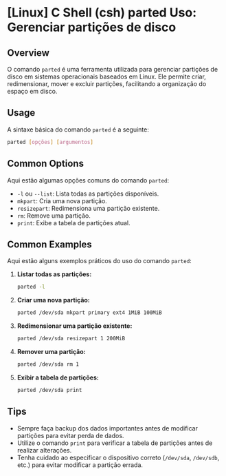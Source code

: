 # [Linux] C Shell (csh) parted Uso: Gerenciar partições de disco

## Overview
O comando `parted` é uma ferramenta utilizada para gerenciar partições de disco em sistemas operacionais baseados em Linux. Ele permite criar, redimensionar, mover e excluir partições, facilitando a organização do espaço em disco.

## Usage
A sintaxe básica do comando `parted` é a seguinte:

```bash
parted [opções] [argumentos]
```

## Common Options
Aqui estão algumas opções comuns do comando `parted`:

- `-l` ou `--list`: Lista todas as partições disponíveis.
- `mkpart`: Cria uma nova partição.
- `resizepart`: Redimensiona uma partição existente.
- `rm`: Remove uma partição.
- `print`: Exibe a tabela de partições atual.

## Common Examples
Aqui estão alguns exemplos práticos do uso do comando `parted`:

1. **Listar todas as partições:**
   ```bash
   parted -l
   ```

2. **Criar uma nova partição:**
   ```bash
   parted /dev/sda mkpart primary ext4 1MiB 100MiB
   ```

3. **Redimensionar uma partição existente:**
   ```bash
   parted /dev/sda resizepart 1 200MiB
   ```

4. **Remover uma partição:**
   ```bash
   parted /dev/sda rm 1
   ```

5. **Exibir a tabela de partições:**
   ```bash
   parted /dev/sda print
   ```

## Tips
- Sempre faça backup dos dados importantes antes de modificar partições para evitar perda de dados.
- Utilize o comando `print` para verificar a tabela de partições antes de realizar alterações.
- Tenha cuidado ao especificar o dispositivo correto (`/dev/sda`, `/dev/sdb`, etc.) para evitar modificar a partição errada.